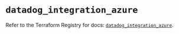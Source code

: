 # `datadog_integration_azure`

Refer to the Terraform Registry for docs: [`datadog_integration_azure`](https://registry.terraform.io/providers/datadog/datadog/3.74.0/docs/resources/integration_azure).
